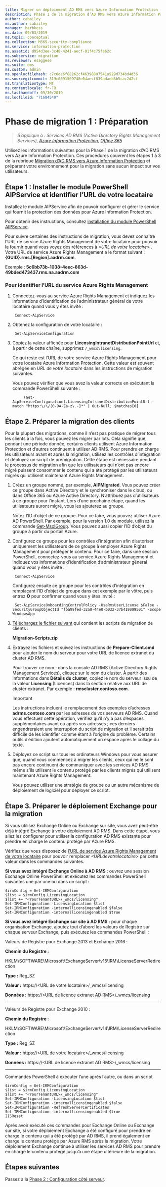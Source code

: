```yaml
---
title: Migrer un déploiement AD RMS vers Azure Information Protection - Phase 1
description: Phase 1 de la migration d’AD RMS vers Azure Information Protection, couvrant les étapes 1 à 3 de la migration d’AD RMS vers Azure Information Protection.
author: cabailey
ms.author: cabailey
manager: barbkess
ms.date: 09/03/2019
ms.topic: conceptual
ms.collection: M365-security-compliance
ms.service: information-protection
ms.assetid: d954d3ee-3c48-4241-aecf-01f4c75fa62c
ms.subservice: migration
ms.reviewer: esaggese
ms.suite: ems
ms.custom: admin
ms.openlocfilehash: c7c0de6f88262cf46398807541a929d734bd4d36
ms.sourcegitcommit: 319c0691509748e04aecf839adaeb3b5cac2d2cf
ms.translationtype: MT
ms.contentlocale: fr-FR
ms.lasthandoff: 09/30/2019
ms.locfileid: "71684540"
---
```

# <a name="migration-phase-1---preparation"></a>Phase de migration 1 : Préparation

>*S’applique à : Services AD RMS (Active Directory Rights Management Services), [Azure Information Protection](https://azure.microsoft.com/pricing/details/information-protection), [Office 365](https://download.microsoft.com/download/E/C/F/ECF42E71-4EC0-48FF-AA00-577AC14D5B5C/Azure_Information_Protection_licensing_datasheet_EN-US.pdf)*

Utilisez les informations suivantes pour la Phase 1 de la migration d’AD RMS vers Azure Information Protection. Ces procédures couvrent les étapes 1 à 3 de la rubrique [Migration d’AD RMS vers Azure Information Protection](migrate-from-ad-rms-to-azure-rms.md) et préparent votre environnement pour la migration sans aucun impact sur vos utilisateurs.


## <a name="step-1-install-the-aipservice-powershell-module-and-identify-your-tenant-url"></a>Étape 1 : Installer le module PowerShell AIPService et identifier l’URL de votre locataire

Installez le module AIPService afin de pouvoir configurer et gérer le service qui fournit la protection des données pour Azure Information Protection.

Pour obtenir des instructions, consultez [installation du module PowerShell AIPService](./install-powershell.md).

Pour suivre certaines des instructions de migration, vous devez connaître l’URL de service Azure Rights Management de votre locataire pour pouvoir la fournir quand vous voyez des références à *\<URL de votre locataire\>* . Votre URL de service Azure Rights Management a le format suivant : **{GUID}.rms.[Region].aadrm.com**.

Exemple : **5c6bb73b-1038-4eec-863d-49bded473437.rms.na.aadrm.com**

### <a name="to-identify-your-azure-rights-management-service-url"></a>Pour identifier l’URL du service Azure Rights Management

1. Connectez-vous au service Azure Rights Management et indiquez les informations d’identification de l’administrateur général de votre locataire quand vous y êtes invité :
    
        Connect-AipService
    
2. Obtenez la configuration de votre locataire :
    
        Get-AipServiceConfiguration
    
3. Copiez la valeur affichée pour **LicensingIntranetDistributionPointUrl** et, à partir de cette chaîne, supprimez `/_wmcs\licensing`. 
    
    Ce qui reste est l’URL de votre service Azure Rights Management pour votre locataire Azure Information Protection. Cette valeur est souvent abrégée en *URL de votre locataire* dans les instructions de migration suivantes.
    
    Vous pouvez vérifier que vous avez la valeur correcte en exécutant la commande PowerShell suivante :
    
            (Get-AipServiceConfiguration).LicensingIntranetDistributionPointUrl -match "https:\/\/[0-9A-Za-z\.-]*" | Out-Null; $matches[0]

## <a name="step-2-prepare-for-client-migration"></a>Étape 2. Préparer la migration des clients

Pour la plupart des migrations, comme il n’est pas pratique de migrer tous les clients à la fois, vous pouvez les migrer par lots. Cela signifie que, pendant une période donnée, certains clients utilisent Azure Information Protection et d’autres continuent à utiliser AD RMS. Pour prendre en charge les utilisateurs avant et après la migration, utilisez les contrôles d’intégration et déployez un script de prémigration. Cette étape est nécessaire pendant le processus de migration afin que les utilisateurs qui n’ont pas encore migré puissent consommer le contenu qui a été protégé par les utilisateurs migrés qui utilisent maintenant Azure Rights Management.

1. Créez un groupe nommé, par exemple, **AIPMigrated**. Vous pouvez créer ce groupe dans Active Directory et le synchroniser dans le cloud, ou dans Office 365 ou Azure Active Directory. N’attribuez pas d’utilisateurs à ce groupe pour l’instant. Lors d’une prochaine étape, quand les utilisateurs auront migré, vous les ajouterez au groupe.

    Notez l’ID d’objet de ce groupe. Pour ce faire, vous pouvez utiliser Azure AD PowerShell. Par exemple, pour la version 1.0 du module, utilisez la commande [Get-MsolGroup](/powershell/msonline/v1/Get-MsolGroup). Vous pouvez aussi copier l’ID d’objet du groupe à partir du portail Azure.

2. Configurez ce groupe pour les contrôles d’intégration afin d’autoriser uniquement les utilisateurs de ce groupe à employer Azure Rights Management pour protéger le contenu. Pour ce faire, dans une session PowerShell, connectez-vous au service Azure Rights Management et indiquez vos informations d’identification d’administrateur général quand vous y êtes invité :

        Connect-AipService

    Configurez ensuite ce groupe pour les contrôles d’intégration en remplaçant l’ID d’objet de groupe dans cet exemple par le vôtre, puis entrez **O** pour confirmer quand vous y êtes invité :

        Set-AipServiceOnboardingControlPolicy -UseRmsUserLicense $False -SecurityGroupObjectId "fba99fed-32a0-44e0-b032-37b419009501" -Scope WindowsApp

3. [Téléchargez le fichier suivant](https://go.microsoft.com/fwlink/?LinkId=524619) qui contient les scripts de migration de clients :
    
    **Migration-Scripts.zip**
    
4. Extrayez les fichiers et suivez les instructions de **Prepare-Client.cmd** pour ajouter le nom du serveur pour votre URL de licence extranet du cluster AD RMS. 
    
    Pour trouver ce nom : dans la console AD RMS (Active Directory Rights Management Services), cliquez sur le nom du cluster. À partir des informations dans **Détails du cluster**, copiez le nom du serveur issu de la valeur **Licensing** (Licences) dans la section relative aux URL de cluster extranet. Par exemple : **rmscluster.contoso.com**.

    > [!IMPORTANT]
    > Les instructions incluent le remplacement des exemples d’adresses **adrms.contoso.com** par les adresses de vos serveurs AD RMS. Quand vous effectuez cette opération, vérifiez qu’il n’y a pas d’espaces supplémentaires avant ou après vos adresses ; ces derniers engendreraient une interruption du script de migration et il serait très difficile de les identifier comme étant à l’origine du problème. Certains outils d’édition ajoutent automatiquement un espace après le collage du texte.
    >

5. Déployez ce script sur tous les ordinateurs Windows pour vous assurer que, quand vous commencez à migrer les clients, ceux qui ne le sont pas encore continuent de communiquer avec les services AD RMS même s’ils utilisent le contenu protégé par les clients migrés qui utilisent maintenant Azure Rights Management.

    Vous pouvez utiliser une stratégie de groupe ou un autre mécanisme de déploiement de logiciel pour déployer ce script.

## <a name="step-3-prepare-your-exchange-deployment-for-migration"></a>Étape 3. Préparer le déploiement Exchange pour la migration

Si vous utilisez Exchange Online ou Exchange sur site, vous avez peut-être déjà intégré Exchange à votre déploiement AD RMS. Dans cette étape, vous allez les configurer pour utiliser la configuration AD RMS existante pour prendre en charge le contenu protégé par Azure RMS. 

Vérifiez que vous disposez de [l’URL de service Azure Rights Management de votre locataire](migrate-from-ad-rms-phase1.md#to-identify-your-azure-rights-management-service-url) pour pouvoir remplacer *&lt;URLdevotrelocataire&gt;* par cette valeur dans les commandes suivantes. 

**Si vous avez intégré Exchange Online à AD RMS** : ouvrez une session Exchange Online PowerShell et exécutez les commandes PowerShell suivantes une par une ou dans un script :

    $irmConfig = Get-IRMConfiguration
    $list = $irmConfig.LicensingLocation
    $list += "<YourTenantURL>/_wmcs/licensing"
    Set-IRMConfiguration -LicensingLocation $list
    Set-IRMConfiguration -internallicensingenabled $false
    Set-IRMConfiguration -internallicensingenabled $true 

**Si vous avez intégré Exchange sur site à AD RMS** : pour chaque organisation Exchange, ajoutez tout d’abord les valeurs de Registre sur chaque serveur Exchange, puis exécutez les commandes PowerShell : 

Valeurs de Registre pour Exchange 2013 et Exchange 2016 :

**Chemin du Registre :**

HKLM\SOFTWARE\Microsoft\ExchangeServer\v15\IRM\LicenseServerRedirection

**Type :** Reg_SZ

**Valeur :** https://\<URL de votre locataire\>/_wmcs/licensing

**Données :** https://\<URL de licence extranet AD RMS\>/_wmcs/licensing

---

Valeurs de Registre pour Exchange 2010 :

**Chemin du Registre :**

HKLM\SOFTWARE\Microsoft\ExchangeServer\v14\IRM\LicenseServerRedirection

**Type :** Reg_SZ

**Valeur :** https://\<URL de votre locataire\>/_wmcs/licensing

**Données :** https://\<URL de licence extranet AD RMS>/_wmcs/licensing

---

Commandes PowerShell à exécuter l’une après l’autre, ou dans un script

    $irmConfig = Get-IRMConfiguration
    $list = $irmConfig.LicensingLocation
    $list += "<YourTenantURL>/_wmcs/licensing"
    Set-IRMConfiguration -LicensingLocation $list
    Set-IRMConfiguration -internallicensingenabled $false
    Set-IRMConfiguration -RefreshServerCertificates
    Set-IRMConfiguration -internallicensingenabled $true
    IISReset


Après avoir exécuté ces commandes pour Exchange Online ou Exchange sur site, si votre déploiement Exchange a été configuré pour prendre en charge le contenu qui a été protégé par AD RMS, il prend également en charge le contenu protégé par Azure RMS après la migration. Votre déploiement Exchange continue à utiliser les services AD RMS pour prendre en charge le contenu protégé jusqu’à une étape ultérieure de la migration.


## <a name="next-steps"></a>Étapes suivantes
Passez à la [Phase 2 : Configuration côté serveur](migrate-from-ad-rms-phase2.md).

